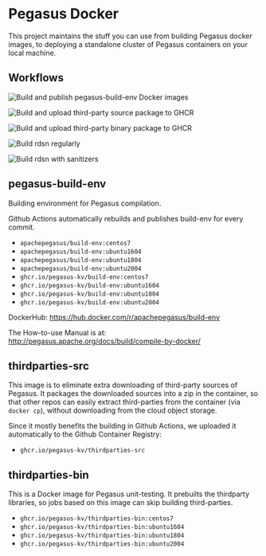 # Pegasus Docker

This project maintains the stuff you can use from building Pegasus docker images,
to deploying a standalone cluster of Pegasus containers on your local machine.

## Workflows

![Build and publish pegasus-build-env Docker images](https://github.com/pegasus-kv/pegasus-docker/workflows/Build%20and%20publish%20pegasus-build-env%20Docker%20images/badge.svg?branch=master)

![Build and upload third-party source package to GHCR](https://github.com/pegasus-kv/pegasus-docker/workflows/Build%20and%20upload%20third-party%20source%20package%20to%20GHCR/badge.svg)

![Build and upload third-party binary package to GHCR](https://github.com/pegasus-kv/pegasus-docker/workflows/Build%20and%20upload%20third-party%20binary%20package%20to%20GHCR/badge.svg?branch=master)

![Build rdsn regularly](https://github.com/pegasus-kv/pegasus-docker/workflows/Build%20rdsn%20regularly/badge.svg?branch=master)

![Build rdsn with sanitizers](https://github.com/pegasus-kv/pegasus-docker/workflows/Build%20rdsn%20with%20sanitizers/badge.svg)

## pegasus-build-env

Building environment for Pegasus compilation.

Github Actions automatically rebuilds and publishes build-env for every commit.

- `apachepegasus/build-env:centos7`
- `apachepegasus/build-env:ubuntu1604`
- `apachepegasus/build-env:ubuntu1804`
- `apachepegasus/build-env:ubuntu2004`
- `ghcr.io/pegasus-kv/build-env:centos7`
- `ghcr.io/pegasus-kv/build-env:ubuntu1604`
- `ghcr.io/pegasus-kv/build-env:ubuntu1804`
- `ghcr.io/pegasus-kv/build-env:ubuntu2004`

DockerHub: https://hub.docker.com/r/apachepegasus/build-env

The How-to-use Manual is at: http://pegasus.apache.org/docs/build/compile-by-docker/

## thirdparties-src

This image is to eliminate extra downloading of third-party sources of Pegasus.
It packages the downloaded sources into a zip in the container, so that
other repos can easily extract third-parties from the container (via `docker cp`),
without downloading from the cloud object storage.

Since it mostly benefits the building in Github Actions, we uploaded it automatically
to the Github Container Registry:

- `ghcr.io/pegasus-kv/thirdparties-src`

## thirdparties-bin

This is a Docker image for Pegasus unit-testing. It prebuilts the thirdparty libraries,
so jobs based on this image can skip building third-parties.

- `ghcr.io/pegasus-kv/thirdparties-bin:centos7`
- `ghcr.io/pegasus-kv/thirdparties-bin:ubuntu1604`
- `ghcr.io/pegasus-kv/thirdparties-bin:ubuntu1804`
- `ghcr.io/pegasus-kv/thirdparties-bin:ubuntu2004`
